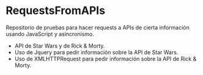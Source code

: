 # RequestsFromAPIs
Repositorio de pruebas para hacer requests a APIs de cierta información usando JavaScript y asincronismo.
* API de Star Wars y de Rick & Morty.
* Uso de Jquery para pedir información sobre la API de Star Wars.
* Uso de XMLHTTPRequest para pedir información sobre la API de Rick & Morty.
